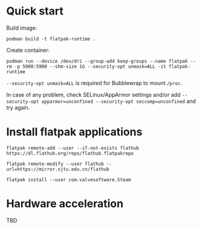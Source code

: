 # Quick start

Build image:

```
podman build -t flatpak-runtime .
```

Create container:

```
podman run --device /dev/dri --group-add keep-groups --name flatpak --rm -p 5900:5900 --shm-size 1G --security-opt unmask=ALL -it flatpak-runtime
```

`--security-opt unmask=ALL` is required for Bubblewrap to mount `/proc`.

In case of any problem, check SELinux/AppArmor settings and/or add `--security-opt apparmor=unconfined --security-opt seccomp=unconfined` and try again.

# Install flatpak applications

`flatpak remote-add --user --if-not-exists flathub https://dl.flathub.org/repo/flathub.flatpakrepo`

`flatpak remote-modify --user flathub --url=https://mirror.sjtu.edu.cn/flathub`

`flatpak install --user com.valvesoftware.Steam`

# Hardware acceleration

TBD
